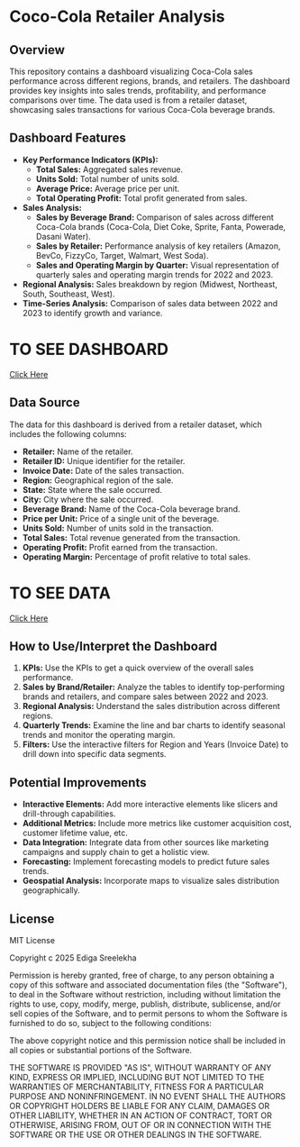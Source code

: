 
# Coco-Cola Retailer Analysis

## Overview

This repository contains a dashboard visualizing Coca-Cola sales performance across different regions, brands, and retailers. The dashboard provides key insights into sales trends, profitability, and performance comparisons over time. The data used is from a retailer dataset, showcasing sales transactions for various Coca-Cola beverage brands.

## Dashboard Features

* **Key Performance Indicators (KPIs):**
    * **Total Sales:** Aggregated sales revenue.
    * **Units Sold:** Total number of units sold.
    * **Average Price:** Average price per unit.
    * **Total Operating Profit:** Total profit generated from sales.
* **Sales Analysis:**
    * **Sales by Beverage Brand:** Comparison of sales across different Coca-Cola brands (Coca-Cola, Diet Coke, Sprite, Fanta, Powerade, Dasani Water).
    * **Sales by Retailer:** Performance analysis of key retailers (Amazon, BevCo, FizzyCo, Target, Walmart, West Soda).
    * **Sales and Operating Margin by Quarter:** Visual representation of quarterly sales and operating margin trends for 2022 and 2023.
* **Regional Analysis:** Sales breakdown by region (Midwest, Northeast, South, Southeast, West).
* **Time-Series Analysis:** Comparison of sales data between 2022 and 2023 to identify growth and variance.

# TO SEE DASHBOARD
[Click Here](https://github.com/edigasreelekha/cococola-_Retail_-Analysis/blob/main/CocoCola%20Dashboard.png)

## Data Source

The data for this dashboard is derived from a retailer dataset, which includes the following columns:

* **Retailer:** Name of the retailer.
* **Retailer ID:** Unique identifier for the retailer.
* **Invoice Date:** Date of the sales transaction.
* **Region:** Geographical region of the sale.
* **State:** State where the sale occurred.
* **City:** City where the sale occurred.
* **Beverage Brand:** Name of the Coca-Cola beverage brand.
* **Price per Unit:** Price of a single unit of the beverage.
* **Units Sold:** Number of units sold in the transaction.
* **Total Sales:** Total revenue generated from the transaction.
* **Operating Profit:** Profit earned from the transaction.
* **Operating Margin:** Percentage of profit relative to total sales.

# TO SEE DATA
[Click Here](https://github.com/edigasreelekha/cococola-_Retail_-Analysis/blob/main/coco%20cola%20csv.csv)

## How to Use/Interpret the Dashboard

1.  **KPIs:** Use the KPIs to get a quick overview of the overall sales performance.
2.  **Sales by Brand/Retailer:** Analyze the tables to identify top-performing brands and retailers, and compare sales between 2022 and 2023.
3.  **Regional Analysis:** Understand the sales distribution across different regions.
4.  **Quarterly Trends:** Examine the line and bar charts to identify seasonal trends and monitor the operating margin.
5.  **Filters:** Use the interactive filters for Region and Years (Invoice Date) to drill down into specific data segments.

## Potential Improvements

* **Interactive Elements:** Add more interactive elements like slicers and drill-through capabilities.
* **Additional Metrics:** Include more metrics like customer acquisition cost, customer lifetime value, etc.
* **Data Integration:** Integrate data from other sources like marketing campaigns and supply chain to get a holistic view.
* **Forecasting:** Implement forecasting models to predict future sales trends.
* **Geospatial Analysis:** Incorporate maps to visualize sales distribution geographically.


## License

MIT License

Copyright c 2025 Ediga Sreelekha

Permission is hereby granted, free of charge, to any person obtaining a copy
of this software and associated documentation files (the "Software"), to deal
in the Software without restriction, including without limitation the rights
to use, copy, modify, merge, publish, distribute, sublicense, and/or sell
copies of the Software, and to permit persons to whom the Software is
furnished to do so, subject to the following conditions:

The above copyright notice and this permission notice shall be included in all
copies or substantial portions of the Software.

THE SOFTWARE IS PROVIDED "AS IS", WITHOUT WARRANTY OF ANY KIND, EXPRESS OR
IMPLIED, INCLUDING BUT NOT LIMITED TO THE WARRANTIES OF MERCHANTABILITY,
FITNESS FOR A PARTICULAR PURPOSE AND NONINFRINGEMENT. IN NO EVENT SHALL THE
AUTHORS OR COPYRIGHT HOLDERS BE LIABLE FOR ANY CLAIM, DAMAGES OR OTHER
LIABILITY, WHETHER IN AN ACTION OF CONTRACT, TORT OR OTHERWISE, ARISING FROM,
OUT OF OR IN CONNECTION WITH THE SOFTWARE OR THE USE OR OTHER DEALINGS IN THE
SOFTWARE.
